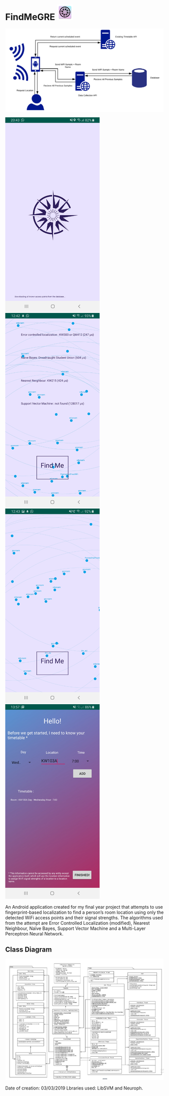 # FindMeGRE  <img src="https://github.com/MalikS789/FindMeGRE/blob/main/app/src/main/res/mipmap-xxxhdpi/ic_launcher.png?raw=true" width="50">

<p align="center">
  <img src="https://github.com/MalikS789/FindMeGRE/blob/main/app/src/main/res/RichPicture.png">
</p>

<p align="left">
  <img src="https://github.com/MalikS789/FindMeGRE/blob/main/app/src/main/res/Screenshot_20190401-204325_FindMeGRE.jpg" width="300">
  <img src="https://github.com/MalikS789/FindMeGRE/blob/main/app/src/main/res/Screenshot_20190402-124256_FindMeGRE.jpg" width="300">
  <img src="https://github.com/MalikS789/FindMeGRE/blob/main/app/src/main/res/Screenshot_20190402-124317_FindMeGRE.jpg" width="300">
  <img src="https://github.com/MalikS789/FindMeGRE/blob/main/app/src/main/res/Screenshot_20190402-135713_FindMeGRE.jpg" width="300">
</p>

An Android application created for my final year project that attempts to use fingerprint-based localization to find a person’s room location using only the detected WiFi access points and their signal strengths. The algorithms used from the attempt are Error Controlled Localization (modified), Nearest Neighbour, Naïve Bayes, Support Vector Machine and a Multi-Layer Perceptron Neural Network.

## Class Diagram

<p align="center">
  <img src="https://github.com/MalikS789/FindMeGRE/blob/main/app/src/main/res/ClassDiagram.png">
</p>

Date of creation: 03/03/2019
Lbraries used: LibSVM and Neuroph.

